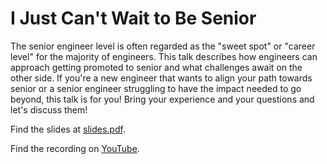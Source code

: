# I Just Can't Wait to Be Senior

The senior engineer level is often regarded as the "sweet spot" or "career
level" for the majority of engineers. This talk describes how engineers can
approach getting promoted to senior and what challenges await on the other
side. If you're a new engineer that wants to align your path towards senior or
a senior engineer struggling to have the impact needed to go beyond, this talk
is for you! Bring your experience and your questions and let's discuss them!

Find the slides at [slides.pdf](./slides.pdf).

Find the recording on [YouTube](https://youtu.be/dnvRv7OyItE).
